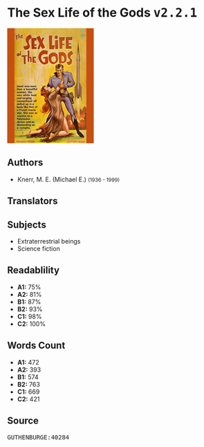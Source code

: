 # The Sex Life of the Gods <kbd>v2.2.1</kbd>

![](./cover.medium.jpg "")

## Authors


 - Knerr, M. E. (Michael E.) <small>(1936 - 1999)</small>

## Translators



## Subjects


 - Extraterrestrial beings
 - Science fiction

## Readablility


 - **A1:** 75%
 - **A2:** 81%
 - **B1:** 87%
 - **B2:** 93%
 - **C1:** 98%
 - **C2:** 100%

## Words Count


 - **A1:** 472
 - **A2:** 393
 - **B1:** 574
 - **B2:** 763
 - **C1:** 669
 - **C2:** 421

## Source


<kbd>GUTHENBURGE:40284</kbd>
